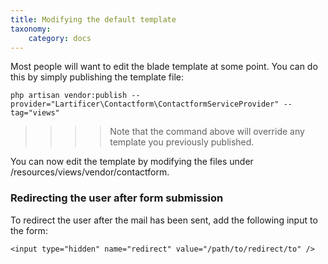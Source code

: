 ```yaml
---
title: Modifying the default template
taxonomy:
    category: docs
---
```


Most people will want to edit the blade template at some point. You can do this by simply publishing the template file:

    php artisan vendor:publish --provider="Lartificer\Contactform\ContactformServiceProvider" --tag="views"
    
>>>> Note that the command above will override any template you previously published.

You can now edit the template by modifying the files under /resources/views/vendor/contactform.

### Redirecting the user after form submission

To redirect the user after the mail has been sent, add the following input to the form:

    <input type="hidden" name="redirect" value="/path/to/redirect/to" />
    
